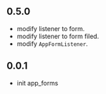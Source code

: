 ## 0.5.0
* modify listener to form.
* modify listener to form filed.
* modify `AppFormListener`.

## 0.0.1
* init app_forms

